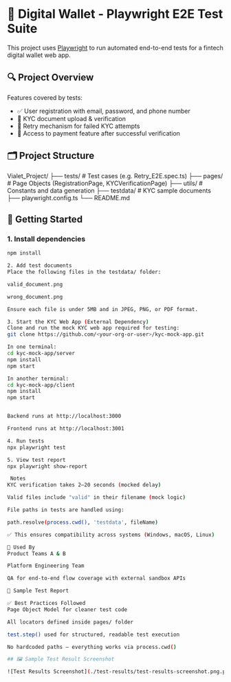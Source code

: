 # 📱 Digital Wallet - Playwright E2E Test Suite

This project uses [Playwright](https://playwright.dev) to run automated end-to-end tests for a fintech digital wallet web app.

## 🔍 Project Overview

Features covered by tests:

- ✅ User registration with email, password, and phone number
- 📄 KYC document upload & verification
- 🔁 Retry mechanism for failed KYC attempts
- 💸 Access to payment feature after successful verification

## 🗂️ Project Structure

Vialet_Project/
├── tests/ # Test cases (e.g. Retry_E2E.spec.ts)
├── pages/ # Page Objects (RegistrationPage, KYCVerificationPage)
├── utils/ # Constants and data generation
├── testdata/ # KYC sample documents
├── playwright.config.ts
└── README.md


## 🚀 Getting Started

### 1. Install dependencies

```bash
npm install

2. Add test documents
Place the following files in the testdata/ folder:

valid_document.png

wrong_document.png

Ensure each file is under 5MB and in JPEG, PNG, or PDF format.

3. Start the KYC Web App (External Dependency)
Clone and run the mock KYC web app required for testing:
git clone https://github.com/<your-org-or-user>/kyc-mock-app.git

In one terminal:
cd kyc-mock-app/server
npm install
npm start

In another terminal:
cd kyc-mock-app/client
npm install
npm start


Backend runs at http://localhost:3000

Frontend runs at http://localhost:3001

4. Run tests
npx playwright test

5. View test report
npx playwright show-report

 Notes
KYC verification takes 2–20 seconds (mocked delay)

Valid files include "valid" in their filename (mock logic)

File paths in tests are handled using:

path.resolve(process.cwd(), 'testdata', fileName)

✅ This ensures compatibility across systems (Windows, macOS, Linux)

🤝 Used By
Product Teams A & B

Platform Engineering Team

QA for end-to-end flow coverage with external sandbox APIs

📸 Sample Test Report

✅ Best Practices Followed
Page Object Model for cleaner test code

All locators defined inside pages/ folder

test.step() used for structured, readable test execution

No hardcoded paths – everything works via process.cwd()

## 🖼️ Sample Test Result Screenshot

![Test Results Screenshot](./test-results/test-results-screenshot.png.png)





